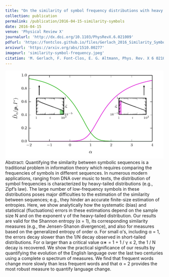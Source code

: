 ```yaml
---
title: "On the similarity of symbol frequency distributions with heavy tails"
collection: publication
permalink: /publication/2016-04-15-similarity-symbols
date: 2016-04-15
venue: 'Physical Review X'
journalurl: 'http://dx.doi.org/10.1103/PhysRevX.6.021009'
pdfurl: 'https://fontclos.github.io/files/Gerlach_2016_Similarity_Symbol_Frequency.pdf'
arxivurl: 'https://arxiv.org/abs/1510.00277'
imageurl: 'similarity-symbol-frequency.jpeg'
citation: 'M. Gerlach, F. Font-Clos, E. G. Altmann, Phys. Rev. X 6 021009'
---
```

![image](/images/similarity-symbol-frequency.jpeg)  Abstract: Quantifying the similarity between symbolic sequences is a traditional problem in information theory which requires comparing the frequencies of symbols in different sequences. In numerous modern applications, ranging from DNA over music to texts, the distribution of symbol frequencies is characterized by heavy-tailed distributions (e.g., Zipf’s law). The large number of low-frequency symbols in these distributions poses major difficulties to the estimation of the similarity between sequences; e.g., they hinder an accurate finite-size estimation of entropies. Here, we show analytically how the systematic (bias) and statistical (fluctuations) errors in these estimations depend on the sample size N and on the exponent γ of the heavy-tailed distribution. Our results are valid for the Shannon entropy (α = 1), its corresponding similarity measures (e.g., the Jensen-Shanon divergence), and also for measures based on the generalized entropy of order α. For small α’s, including α = 1, the errors decay slower than the 1/N decay observed in short-tailed distributions. For α larger than a critical value α∗ = 1 + 1 / γ ≤ 2, the 1 / N decay is recovered. We show the practical significance of our results by quantifying the evolution of the English language over the last two centuries using a complete α spectrum of measures. We find that frequent words change more slowly than less frequent words and that α = 2 provides the most robust measure to quantify language change.

